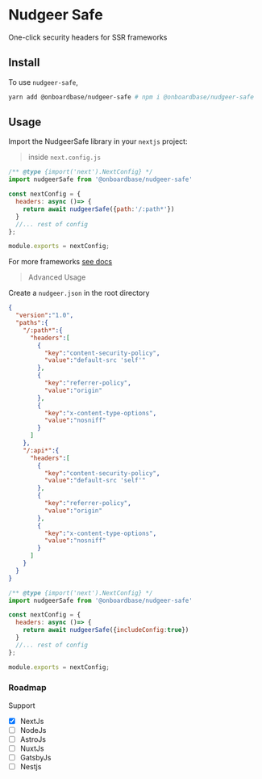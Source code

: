 # Nudgeer Safe

One-click security headers for SSR frameworks

## Install

To use `nudgeer-safe`,

```bash
yarn add @onboardbase/nudgeer-safe # npm i @onboardbase/nudgeer-safe
```

## Usage

Import the NudgeerSafe library in your `nextjs` project:

> inside `next.config.js`

```js
/** @type {import('next').NextConfig} */
import nudgeerSafe from '@onboardbase/nudgeer-safe'

const nextConfig = {
  headers: async ()=> {
    return await nudgeerSafe({path:'/:path*'})
  }
  //... rest of config
};

module.exports = nextConfig;

```
For more frameworks [see docs](https://docs.nudgeer.com)

> Advanced Usage

Create a `nudgeer.json` in the root directory

```json
{
  "version":"1.0",
  "paths":{
    "/:path*":{
      "headers":[
        {
          "key":"content-security-policy",
          "value":"default-src 'self'"
        },
        {
          "key":"referrer-policy",
          "value":"origin"
        },
        {
          "key":"x-content-type-options",
          "value":"nosniff"
        }
      ]
    },
    "/:api*":{
      "headers":[
        {
          "key":"content-security-policy",
          "value":"default-src 'self'"
        },
        {
          "key":"referrer-policy",
          "value":"origin"
        },
        {
          "key":"x-content-type-options",
          "value":"nosniff"
        }
      ]
    }
  }
}

```

```js
/** @type {import('next').NextConfig} */
import nudgeerSafe from '@onboardbase/nudgeer-safe'

const nextConfig = {
  headers: async ()=> {
    return await nudgeerSafe({includeConfig:true})
  }
  //... rest of config
};

module.exports = nextConfig;
```

### Roadmap
Support
- [x] NextJs
- [ ] NodeJs
- [ ] AstroJs
- [ ] NuxtJs
- [ ] GatsbyJs
- [ ] Nestjs
